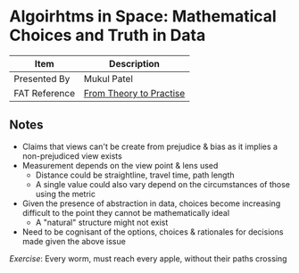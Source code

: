 # Algoirhtms in Space: Mathematical Choices and Truth in Data

| Item | Description |
| --- | --- | 
| Presented By | Mukul Patel  |
| FAT Reference | [From Theory to Practise](https://fatconference.org/2020/acceptedcraftsessions.html#infrastructures) |


## Notes

- Claims that views can't be create from prejudice & bias as it implies a non-prejudiced view exists
- Measurement depends on the view point & lens used
    - Distance could be straightline, travel time, path length
    - A single value could also vary depend on the circumstances of those using the metric
- Given the presence of abstraction in data, choices become increasing difficult to the point they cannot be mathematically ideal
    - A "natural" structure might not exist
- Need to be cognisant of the options, choices & rationales for decisions made given the above issue

*Exercise*: Every worm, must reach every apple, without their paths crossing